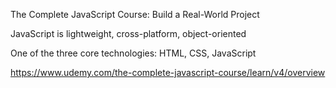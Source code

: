 The Complete JavaScript Course: Build a Real-World Project

JavaScript is lightweight, cross-platform, object-oriented

One of the three core technologies: HTML, CSS, JavaScript

https://www.udemy.com/the-complete-javascript-course/learn/v4/overview
